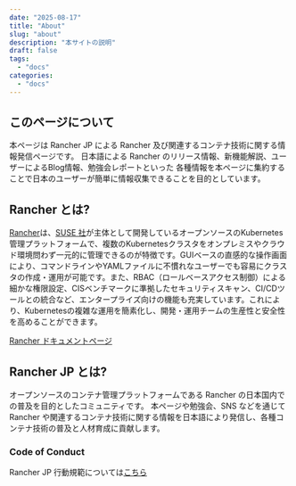 ```yaml
---
date: "2025-08-17"
title: "About"
slug: "about"
description: "本サイトの説明"
draft: false
tags:
  - "docs"
categories:
  - "docs"
---
```


## このページについて

本ページは Rancher JP による Rancher 及び関連するコンテナ技術に関する情報発信ページです。
日本語による Rancher のリリース情報、新機能解説、ユーザーによるBlog情報、勉強会レポートといった
各種情報を本ページに集約することで日本のユーザーが簡単に情報収集できることを目的としています。

## Rancher とは?

[Rancher](https://www.rancher.com/)は、[SUSE 社](https://www.suse.com/)が主体として開発しているオープンソースのKubernetes管理プラットフォームで、複数のKubernetesクラスタをオンプレミスやクラウド環境問わず一元的に管理できるのが特徴です。GUIベースの直感的な操作画面により、コマンドラインやYAMLファイルに不慣れなユーザーでも容易にクラスタの作成・運用が可能です。また、RBAC（ロールベースアクセス制御）による細かな権限設定、CISベンチマークに準拠したセキュリティスキャン、CI/CDツールとの統合など、エンタープライズ向けの機能も充実しています。これにより、Kubernetesの複雑な運用を簡素化し、開発・運用チームの生産性と安全性を高めることができます。

[Rancher ドキュメントページ](http://docs.rancher.com/)

## Rancher JP とは?

オープンソースのコンテナ管理プラットフォームである Rancher の日本国内での普及を目的としたコミュニティです。
本ページや勉強会、SNS などを通じて Rancher
や関連するコンテナ技術に関する情報を日本語により発信し、各種コンテナ技術の普及と人材育成に貢献します。

### Code of Conduct

Rancher JP 行動規範については[こちら](./code-of-conduct)
